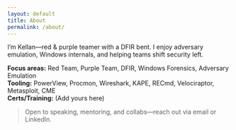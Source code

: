 ```yaml
---
layout: default
title: About
permalink: /about/
---
```


I’m Kellan—red & purple teamer with a DFIR bent. I enjoy adversary emulation, Windows internals, and helping teams shift security left.

**Focus areas:** Red Team, Purple Team, DFIR, Windows Forensics, Adversary Emulation  
**Tooling:** PowerView, Procmon, Wireshark, KAPE, RECmd, Velociraptor, Metasploit, CME  
**Certs/Training:** (Add yours here)

> Open to speaking, mentoring, and collabs—reach out via email or LinkedIn.

